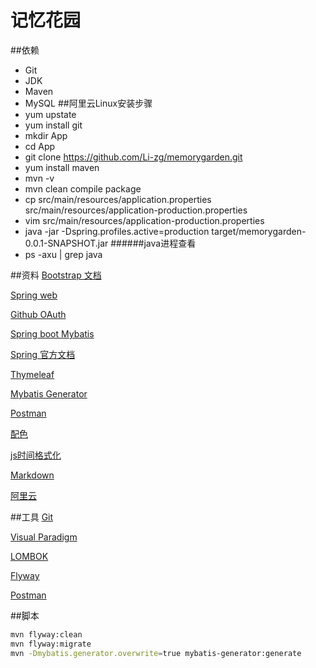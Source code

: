 记忆花园
==

##依赖
- Git
- JDK
- Maven
- MySQL
##阿里云Linux安装步骤
- yum upstate
- yum install git
- mkdir App
- cd App
- git clone https://github.com/Li-zg/memorygarden.git
- yum install maven
- mvn -v
- mvn clean compile package
- cp src/main/resources/application.properties src/main/resources/application-production.properties
- vim src/main/resources/application-production.properties
- java -jar -Dspring.profiles.active=production target/memorygarden-0.0.1-SNAPSHOT.jar
######java进程查看
- ps -axu | grep java


##资料
[Bootstrap 文档](https://v3.bootcss.com/getting-started/)

[Spring web](https://spring.io/guides/gs/serving-web-content/)

[Github OAuth](https://docs.github.com/en/developers/apps/building-oauth-apps)

[Spring boot Mybatis](http://mybatis.org/spring-boot-starter/mybatis-spring-boot-autoconfigure/)

[Spring 官方文档](https://docs.spring.io/spring-boot/docs/2.0.0.RC1/reference/htmlsingle/)

[Thymeleaf](https://www.thymeleaf.org/doc/tutorials/3.0/usingthymeleaf.html)

[Mybatis Generator](https://mybatis.org/generator/)

[Postman](chrome-extension://coohjcphdfgbiolnekdpbcijmhambjff/index.html)

[配色](https://webgradients.com/)

[js时间格式化](http://momentjs.cn/)

[Markdown](http://editor.md.ipandao.com/)

[阿里云](https://homenew.console.aliyun.com/home/dashboard/securitycenter)

##工具
[Git](https://git-scm.com/download)

[Visual Paradigm](https://www.visual-paradigm.com)

[LOMBOK](https://projectlombok.org/)

[Flyway](https://flywaydb.org/)

[Postman](chrome-extension://coohjcphdfgbiolnekdpbcijmhambjff/index.html)

##脚本
```bash
mvn flyway:clean
mvn flyway:migrate
mvn -Dmybatis.generator.overwrite=true mybatis-generator:generate
```